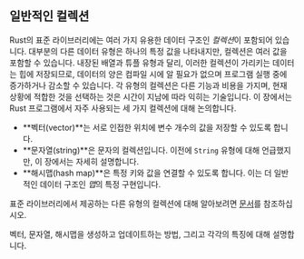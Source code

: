 ## 일반적인 컬렉션

Rust의 표준 라이브러리에는 여러 가지 유용한 데이터 구조인 *컬렉션*이 포함되어 있습니다. 대부분의 다른 데이터 유형은 하나의 특정 값을 나타내지만, 컬렉션은 여러 값을 포함할 수 있습니다. 내장된 배열과 튜플 유형과 달리, 이러한 컬렉션이 가리키는 데이터는 힙에 저장되므로, 데이터의 양은 컴파일 시에 알 필요가 없으며 프로그램 실행 중에 증가하거나 감소할 수 있습니다. 각 유형의 컬렉션은 다른 기능과 비용을 가지며, 현재 상황에 적합한 것을 선택하는 것은 시간이 지남에 따라 익히는 기술입니다. 이 장에서는 Rust 프로그램에서 자주 사용되는 세 가지 컬렉션에 대해 논의합니다.

* **벡터(vector)**는 서로 인접한 위치에 변수 개수의 값을 저장할 수 있도록 합니다.
* **문자열(string)**은 문자의 컬렉션입니다. 이전에 `String` 유형에 대해 언급했지만, 이 장에서는 자세히 설명합니다.
* **해시맵(hash map)**은 특정 키와 값을 연결할 수 있도록 합니다. 이는 더 일반적인 데이터 구조인 *맵*의 특정 구현입니다.

표준 라이브러리에서 제공하는 다른 유형의 컬렉션에 대해 알아보려면 [문서](../std/collections/index.html)를 참조하십시오.

벡터, 문자열, 해시맵을 생성하고 업데이트하는 방법, 그리고 각각의 특징에 대해 설명합니다.

[문서]: ../std/collections/index.html
